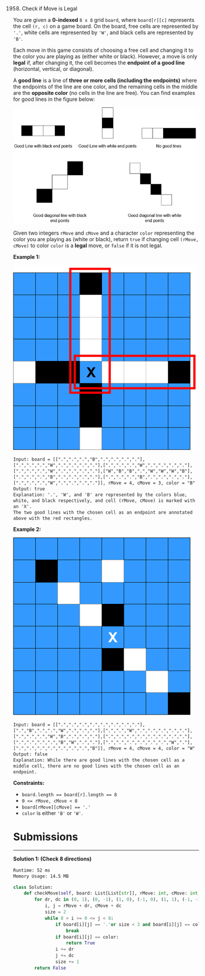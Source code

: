 1958. Check if Move is Legal

You are given a **0-indexed** `8 x 8` grid `board`, where `board[r][c]` represents the cell `(r, c)` on a game board. On the board, free cells are represented by `'.'`, white cells are represented by `'W'`, and black cells are represented by `'B'`.

Each move in this game consists of choosing a free cell and changing it to the color you are playing as (either white or black). However, a move is only **legal** if, after changing it, the cell becomes the **endpoint of a good line** (horizontal, vertical, or diagonal).

A **good line** is a line of **three or more cells (including the endpoints)** where the endpoints of the line are one color, and the remaining cells in the middle are the **opposite color** (no cells in the line are free). You can find examples for good lines in the figure below:

![1958_goodlines5.png)](img/1958_goodlines5.png)

Given two integers `rMove` and `cMove` and a character `color` representing the color you are playing as (white or black), return `true` if changing cell `(rMove, cMove)` to color `color` is a **legal** move, or `false` if it is not legal.

 

**Example 1:**

![1958_grid11](img/1958_grid11.png)
```
Input: board = [[".",".",".","B",".",".",".","."],[".",".",".","W",".",".",".","."],[".",".",".","W",".",".",".","."],[".",".",".","W",".",".",".","."],["W","B","B",".","W","W","W","B"],[".",".",".","B",".",".",".","."],[".",".",".","B",".",".",".","."],[".",".",".","W",".",".",".","."]], rMove = 4, cMove = 3, color = "B"
Output: true
Explanation: '.', 'W', and 'B' are represented by the colors blue, white, and black respectively, and cell (rMove, cMove) is marked with an 'X'.
The two good lines with the chosen cell as an endpoint are annotated above with the red rectangles.
```

**Example 2:**

![1958_grid2](img/1958_grid2.png)
```
Input: board = [[".",".",".",".",".",".",".","."],[".","B",".",".","W",".",".","."],[".",".","W",".",".",".",".","."],[".",".",".","W","B",".",".","."],[".",".",".",".",".",".",".","."],[".",".",".",".","B","W",".","."],[".",".",".",".",".",".","W","."],[".",".",".",".",".",".",".","B"]], rMove = 4, cMove = 4, color = "W"
Output: false
Explanation: While there are good lines with the chosen cell as a middle cell, there are no good lines with the chosen cell as an endpoint.
```

**Constraints:**

* `board.length == board[r].length == 8`
* `0 <= rMove, cMove < 8`
* `board[rMove][cMove] == '.'`
* `color` is either `'B'` or `'W'`.

# Submissions
---
**Solution 1: (Check 8 directions)**
```
Runtime: 52 ms
Memory Usage: 14.5 MB
```
```python
class Solution:
    def checkMove(self, board: List[List[str]], rMove: int, cMove: int, color: str) -> bool:
        for dr, dc in (0, 1), (0, -1), (1, 0), (-1, 0), (1, 1), (-1, -1), (1, -1), (-1, 1):
            i, j = rMove + dr, cMove + dc
            size = 2
            while 8 > i >= 0 <= j < 8:
                if board[i][j] == '.'or size < 3 and board[i][j] == color:
                    break 
                if board[i][j] == color:
                    return True    
                i += dr
                j += dc
                size += 1
        return False
```
